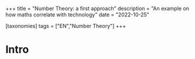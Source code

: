 +++
title = "Number Theory: a first approach"
description = "An example on how maths correlate with technology"
date = "2022-10-25"

[taxonomies]
tags = ["EN","Number Theory"]
+++

# Intro
